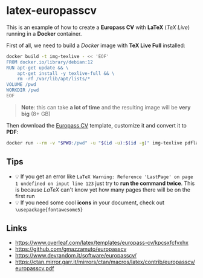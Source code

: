 # latex-europasscv

This is an example of how to create a **Europass CV** with **LaTeX** (_TeX Live_) running in a **Docker** container.

First of all, we need to build a _Docker_ image with **TeX Live Full** installed:

```bash
docker build -t img-texlive - << 'EOF'
FROM docker.io/library/debian:12
RUN apt-get update && \
    apt-get install -y texlive-full && \
    rm -rf /var/lib/apt/lists/*
VOLUME /pwd
WORKDIR /pwd
EOF
```

> **Note**: this can take **a lot of time** and the resulting image will be **very big** (8+ GB)

Then download the [Europass CV](https://www.overleaf.com/latex/templates/europass-cv/kpcsxfcfvxhx) template, customize it and convert it to **PDF**:

```bash
docker run --rm -v "$PWD:/pwd" -u "$(id -u):$(id -g)" img-texlive pdflatex main.tex
```

## Tips

- :bulb: If you get an error like `LaTeX Warning: Reference 'LastPage' on page 1 undefined on input line 123` just try to **run the command twice**. This is because _LaTeX_ can't know yet how many pages there will be on the first run
- :bulb: If you need some cool **icons** in your document, check out `\usepackage{fontawesome5}`

## Links

- https://www.overleaf.com/latex/templates/europass-cv/kpcsxfcfvxhx
- https://github.com/gmazzamuto/europasscv
- https://www.devrandom.it/software/europasscv/
- https://ctan.mirror.garr.it/mirrors/ctan/macros/latex/contrib/europasscv/europasscv.pdf
